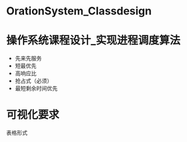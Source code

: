 # OrationSystem_Classdesign
# 操作系统课程设计_实现进程调度算法

* 先来先服务
* 短最优先
* 高响应比
* 抢占式（必须）
* 最短剩余时间优先

# 可视化要求

表格形式
